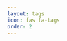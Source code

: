 ```yaml
---
layout: tags
icon: fas fa-tags
order: 2
---
```


<link rel="icon" type="image/x-icon" href="{{ '/assets/img/favicons/ild01@4x.ico' | relative_url }}">